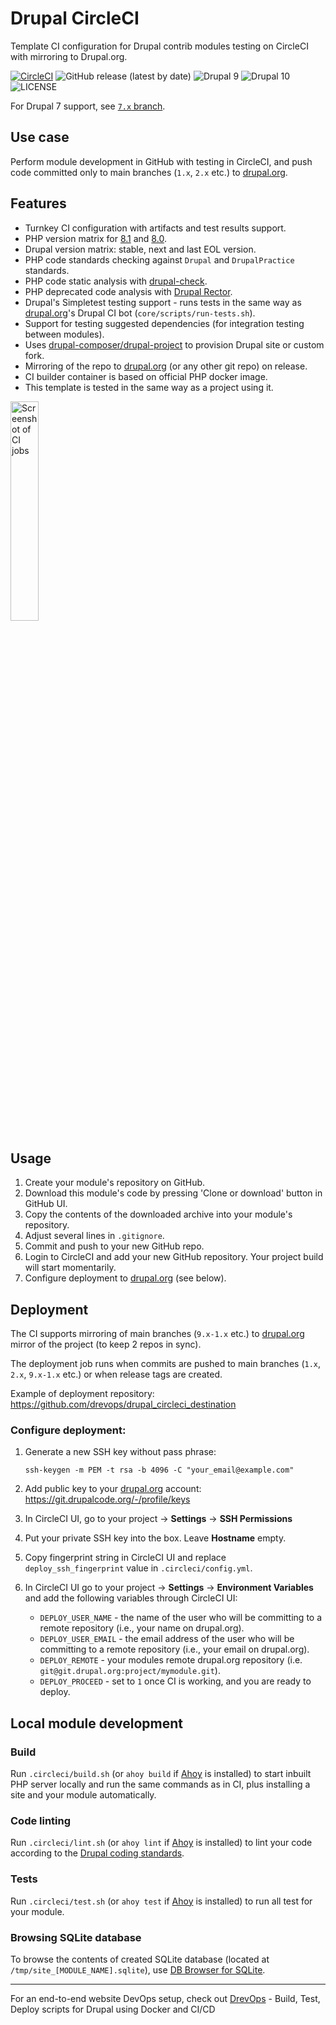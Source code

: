 # Drupal CircleCI
Template CI configuration for Drupal contrib modules testing on CircleCI
with mirroring to Drupal.org.

[![CircleCI](https://circleci.com/gh/drevops/drupal_circleci.svg?style=shield)](https://circleci.com/gh/drevops/drupal_circleci)
![GitHub release (latest by date)](https://img.shields.io/github/v/release/drevops/drupal_circleci)
![Drupal 9](https://img.shields.io/badge/Drupal-9-blue.svg) ![Drupal 10](https://img.shields.io/badge/Drupal-10-blue.svg)
![LICENSE](https://img.shields.io/github/license/drevops/drupal_circleci)

For Drupal 7 support, see [`7.x` branch](https://github.com/drevops/drupal_circleci/tree/7.x).

## Use case
Perform module development in GitHub with testing in CircleCI, and push code
committed only to main branches (`1.x`, `2.x` etc.) to [drupal.org](https://drupal.org).

## Features

- Turnkey CI configuration with artifacts and test results support.
- PHP version matrix for [8.1](https://www.php.net/supported-versions.php) and [8.0](https://www.php.net/supported-versions.php).
- Drupal version matrix: stable, next and last EOL version.
- PHP code standards checking against `Drupal` and `DrupalPractice` standards.
- PHP code static analysis with [drupal-check](https://github.com/mglaman/drupal-check).
- PHP deprecated code analysis with [Drupal Rector](https://github.com/palantirnet/drupal-rector).
- Drupal's Simpletest testing support - runs tests in the same way as
  [drupal.org](https://drupal.org)'s Drupal CI bot (`core/scripts/run-tests.sh`).
- Support for testing suggested dependencies (for integration testing between modules).
- Uses [drupal-composer/drupal-project](https://github.com/drupal-composer/drupal-project)
  to provision Drupal site or custom fork.
- Mirroring of the repo to [drupal.org](https://drupal.org) (or any other git repo) on release.
- CI builder container is based on official PHP docker image.
- This template is tested in the same way as a project using it.

<img src="https://user-images.githubusercontent.com/378794/194235441-6da4914e-3114-4f54-8b43-d3f728e6ec60.png" alt="Screenshot of CI jobs" width="30%">

## Usage

1. Create your module's repository on GitHub.
2. Download this module's code by pressing 'Clone or download' button in GitHub UI.
3. Copy the contents of the downloaded archive into your module's repository.
4. Adjust several lines in `.gitignore`.
5. Commit and push to your new GitHub repo.
6. Login to CircleCI and add your new GitHub repository. Your project build will
   start momentarily.
7. Configure deployment to [drupal.org](https://drupal.org) (see below).

## Deployment
The CI supports mirroring of main branches (`9.x-1.x` etc.) to
[drupal.org](https://drupal.org) mirror of the project (to keep 2 repos in
sync).

The deployment job runs when commits are pushed to main branches
(`1.x`, `2.x`, `9.x-1.x` etc.) or when release tags are created.

Example of deployment repository: https://github.com/drevops/drupal_circleci_destination

### Configure deployment:
1. Generate a new SSH key without pass phrase:

       ssh-keygen -m PEM -t rsa -b 4096 -C "your_email@example.com"

2. Add public key to your [drupal.org](https://drupal.org) account:
   https://git.drupalcode.org/-/profile/keys

3. In CircleCI UI, go to your project -> **Settings** -> **SSH Permissions**
2. Put your private SSH key into the box. Leave **Hostname** empty.
3. Copy fingerprint string in CircleCI UI and replace `deploy_ssh_fingerprint`
   value in `.circleci/config.yml`.
4. In CircleCI UI go to your project -> **Settings** -> **Environment Variables**
   and add the following variables through CircleCI UI:
   - `DEPLOY_USER_NAME` - the name of the user who will be committing to a
     remote repository (i.e., your name on drupal.org).
   - `DEPLOY_USER_EMAIL` - the email address of the user who will be committing
     to a remote repository (i.e., your email on drupal.org).
   - `DEPLOY_REMOTE` - your modules remote drupal.org repository (i.e. `git@git.drupal.org:project/mymodule.git`).
   - `DEPLOY_PROCEED` - set to `1` once CI is working, and you are ready to
     deploy.

## Local module development

### Build
Run `.circleci/build.sh` (or `ahoy build` if [Ahoy](https://github.com/ahoy-cli/ahoy) is installed) to start inbuilt PHP server locally and run the same
commands as in CI, plus installing a site and your module automatically.

### Code linting
Run `.circleci/lint.sh` (or `ahoy lint` if [Ahoy](https://github.com/ahoy-cli/ahoy) is installed) to lint your code according to the
[Drupal coding standards](https://www.drupal.org/docs/develop/standards).

### Tests
Run `.circleci/test.sh` (or `ahoy test` if [Ahoy](https://github.com/ahoy-cli/ahoy) is installed) to run all test for your module.

### Browsing SQLite database
To browse the contents of created SQLite database
(located at `/tmp/site_[MODULE_NAME].sqlite`), use [DB Browser for SQLite](https://sqlitebrowser.org/).

---

For an end-to-end website DevOps setup, check out [DrevOps](https://drevops.com) - Build, Test, Deploy scripts for Drupal using Docker and CI/CD
